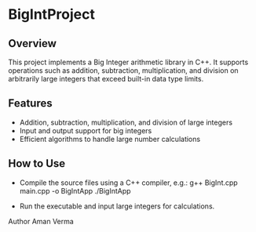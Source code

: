 # BigIntProject


## Overview
This project implements a Big Integer arithmetic library in C++. It supports operations such as addition, subtraction, multiplication, and division on arbitrarily large integers that exceed built-in data type limits.

## Features
- Addition, subtraction, multiplication, and division of large integers
- Input and output support for big integers
- Efficient algorithms to handle large number calculations

## How to Use
- Compile the source files using a C++ compiler, e.g.:
g++ BigInt.cpp main.cpp -o BigIntApp
./BigIntApp

- Run the executable and input large integers for calculations.

Author
Aman Verma
